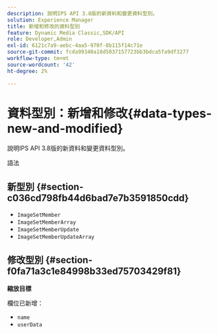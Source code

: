 ```yaml
---
description: 說明IPS API 3.8版的新資料和變更資料型別。
solution: Experience Manager
title: 新增和修改的資料型別
feature: Dynamic Media Classic,SDK/API
role: Developer,Admin
exl-id: 6121c7a9-aebc-4aa5-970f-8b115f14c71e
source-git-commit: fcda99340a18d5037157723bb3bdca5fa9df3277
workflow-type: tm+mt
source-wordcount: '42'
ht-degree: 2%

---
```


# 資料型別：新增和修改{#data-types-new-and-modified}

說明IPS API 3.8版的新資料和變更資料型別。

語法

## 新型別 {#section-c036cd798fb44d6bad7e7b3591850cdd}

* `ImageSetMember`
* `ImageSetMemberArray`
* `ImageSetMemberUpdate`
* `ImageSetMemberUpdateArray`

## 修改型別 {#section-f0fa71a3c1e84998b33ed75703429f81}

**縮放目標**

欄位已新增：

* `name`
* `userData`
